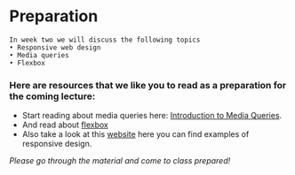 # Preparation

```
In week two we will discuss the following topics
• Responsive web design
• Media queries
• Flexbox
```

### Here are resources that we like you to read as a preparation for the coming lecture:
- Start reading about media queries here: [Introduction to Media Queries](https://varvy.com/mobile/media-queries.html). 
- And read about [flexbox](https://tympanus.net/codrops/css_reference/flexbox/And) 
- Also take a look at this [website](http://mediaqueri.es) here you can find examples of responsive design.

_Please go through the material and come to class prepared!_